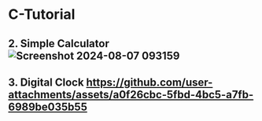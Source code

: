 # C-Tutorial


## 2. Simple Calculator  ![Screenshot 2024-08-07 093159](https://github.com/user-attachments/assets/7b5b4cbf-5aa2-422a-af40-048c941ff583)

## 3. Digital Clock  https://github.com/user-attachments/assets/a0f26cbc-5fbd-4bc5-a7fb-6989be035b55




